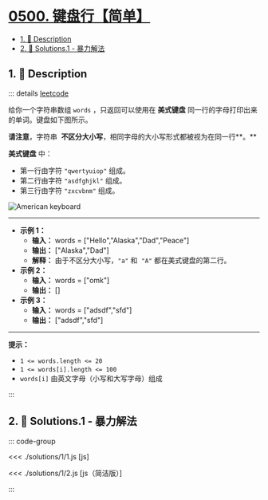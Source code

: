 # [0500. 键盘行【简单】](https://github.com/tnotesjs/TNotes.leetcode/tree/main/notes/0500.%20%E9%94%AE%E7%9B%98%E8%A1%8C%E3%80%90%E7%AE%80%E5%8D%95%E3%80%91)

<!-- region:toc -->

- [1. 📝 Description](#1--description)
- [2. 🎯 Solutions.1 - 暴力解法](#2--solutions1---暴力解法)

<!-- endregion:toc -->

## 1. 📝 Description

::: details [leetcode](https://leetcode.cn/problems/keyboard-row/)

给你一个字符串数组 `words` ，只返回可以使用在 **美式键盘** 同一行的字母打印出来的单词。键盘如下图所示。

**请注意**，字符串  **不区分大小写**，相同字母的大小写形式都被视为在同一行**。**

**美式键盘** 中：

- 第一行由字符 `"qwertyuiop"` 组成。
- 第二行由字符 `"asdfghjkl"` 组成。
- 第三行由字符 `"zxcvbnm"` 组成。

![American keyboard](https://cdn.jsdelivr.net/gh/tnotesjs/imgs@main/2025-08-02-09-47-26.png)

---

- **示例 1：**
  - **输入：** words = \["Hello","Alaska","Dad","Peace"\]
  - **输出：** \["Alaska","Dad"\]
  - **解释：** 由于不区分大小写，`"a"` 和  `"A"` 都在美式键盘的第二行。
- **示例 2：**
  - **输入：** words = \["omk"\]
  - **输出：** \[\]
- **示例 3：**
  - **输入：** words = \["adsdf","sfd"\]
  - **输出：** \["adsdf","sfd"\]

---

**提示：**

- `1 <= words.length <= 20`
- `1 <= words[i].length <= 100`
- `words[i]` 由英文字母（小写和大写字母）组成

:::

## 2. 🎯 Solutions.1 - 暴力解法

::: code-group

<<< ./solutions/1/1.js [js]

<<< ./solutions/1/2.js [js（简洁版）]

:::
